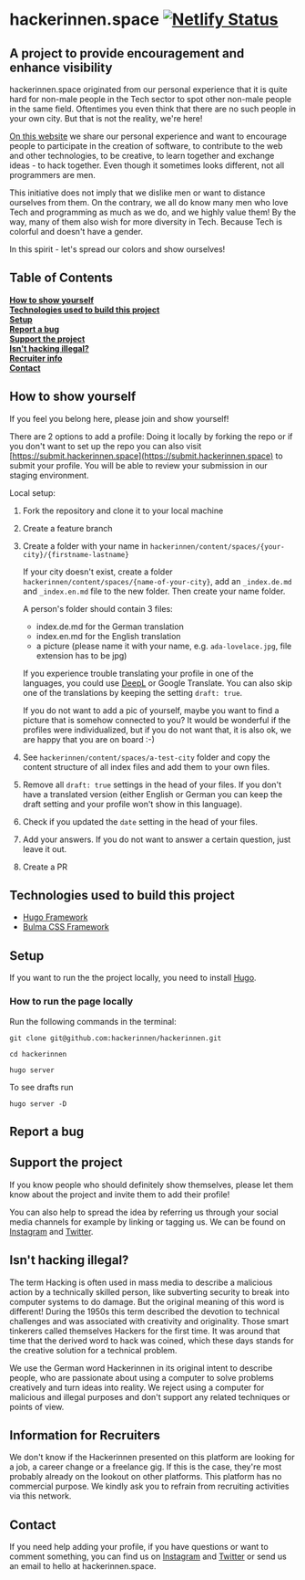 # hackerinnen.space [![Netlify Status](https://api.netlify.com/api/v1/badges/52a6b589-d735-4956-890e-3c59760772a6/deploy-status)](https://app.netlify.com/sites/loving-noyce-189cc2/deploys)
## A project to provide encouragement and enhance visibility

hackerinnen.space originated from our personal experience that it is quite hard for non-male people in the Tech sector to spot other non-male people in the same field. Oftentimes you even think that there are no such people in your own city. But that is not the reality, we're here!

[On this website](https://www.hackerinnen.space) we share our personal experience and want to encourage people to participate in the creation of software, to contribute to the web and other technologies, to be creative, to learn together and exchange ideas - to hack together. Even though it sometimes looks different, not all programmers are men.

This initiative does not imply that we dislike men or want to distance ourselves from them. On the contrary, we all do know many men who love Tech and programming as much as we do, and we highly value them! By the way, many of them also wish for more diversity in Tech. Because Tech is colorful and doesn't have a gender.

In this spirit - let's spread our colors and show ourselves!

## Table of Contents
**[How to show yourself](#how-to-show-yourself)**<br>
**[Technologies used to build this project](#technologies-used-to-build-this-project)**<br>
**[Setup](#setup)**<br>
**[Report a bug](#report-a-bug)**<br>
**[Support the project](#support-the-project)**<br>
**[Isn't hacking illegal?](#isnt-hacking-illegal)**<br>
**[Recruiter info](#information-for-recruiters)**<br>
**[Contact](#contact)**

## How to show yourself
If you feel you belong here, please join and show yourself!

There are 2 options to add a profile: Doing it locally by forking the repo or if you don't want to set up the repo you can also visit [https://submit.hackerinnen.space](https://submit.hackerinnen.space) to submit your profile. You will be able to review your submission in our staging environment.

Local setup:
1.  Fork the repository and clone it to your local machine
2.  Create a feature branch
3.  Create a folder with your name in `hackerinnen/content/spaces/{your-city}/{firstname-lastname}`

    If your city doesn't exist, create a folder `hackerinnen/content/spaces/{name-of-your-city}`, add an `_index.de.md` and `_index.en.md` file to the new folder. Then create your name folder.

    A person's folder should contain 3 files:
    - index.de.md for the German translation
    - index.en.md for the English translation
    - a picture (please name it with your name, e.g. `ada-lovelace.jpg`, file extension has to be jpg)

    If you experience trouble translating your profile in one of the languages, you could use [DeepL](https://www.deepl.com/translator) or Google Translate. You can also skip one of the translations by keeping the setting `draft: true`.
    
    If you do not want to add a pic of yourself, maybe you want to find a picture that is somehow connected to you? It would be wonderful if the profiles were individualized, but if you do not want that, it is also ok, we are happy that you are on board :-)
4.  See `hackerinnen/content/spaces/a-test-city` folder and copy the content structure of all index files and add them to your own files.
5.  Remove all `draft: true` settings in the head of your files. If you don't have a translated version (either English or German you can keep the draft setting and your profile won't show in this language).
6.  Check if you updated the `date` setting in the head of your files.
7.  Add your answers. If you do not want to answer a certain question, just leave it out.
8.  Create a PR

## Technologies used to build this project

- [Hugo Framework](https://gohugo.io/)
- [Bulma CSS Framework](https://bulma.io/)

## Setup

If you want to run the the project locally, you need to install [Hugo](https://gohugo.io/getting-started/installing/).

### How to run the page locally

Run the following commands in the terminal:

`git clone git@github.com:hackerinnen/hackerinnen.git`

`cd hackerinnen`

`hugo server`

To see drafts run

`hugo server -D`


## Report a bug

## Support the project

If you know people who should definitely show themselves, please let them know about the project and invite them to add their profile!

You can also help to spread the idea by referring us through your social media channels for example by linking or tagging us. We can be found on [Instagram](https://instagram.com/hackerinnen.space) and [Twitter](https://twitter.com/hackerinnen).

## Isn't hacking illegal?

The term Hacking is often used in mass media to describe a malicious action by a technically skilled person, like subverting security to break into computer systems to do damage. But the original meaning of this word is different! During the 1950s this term described the devotion to technical challenges and was associated with creativity and originality. Those smart tinkerers called themselves Hackers for the first time. It was around that time that the derived word to hack was coined, which these days stands for the creative solution for a technical problem.

We use the German word Hackerinnen in its original intent to describe people, who are passionate about using a computer to solve problems creatively and turn ideas into reality. We reject using a computer for malicious and illegal purposes and don't support any related techniques or points of view.

## Information for Recruiters

We don't know if the Hackerinnen presented on this platform are looking for a job, a career change or a freelance gig. If this is the case, they're most probably already on the lookout on other platforms. This platform has no commercial purpose. We kindly ask you to refrain from recruiting activities via this network.

## Contact

If you need help adding your profile, if you have questions or want to comment something, you can find us on [Instagram](https://instagram.com/hackerinnen.space) and [Twitter](https://twitter.com/hackerinnen) or send us an email to hello at hackerinnen.space.
